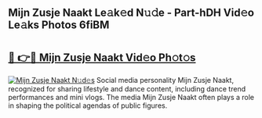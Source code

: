 ## Mijn Zusje Naakt Le𝚊k𝚎d N𝚞𝚍e - Part-hDH Vid𝚎o Le𝚊ks Photos 6fiBM

# <h2><a href="http://fbasx94.evod.top/?m=Mijn+Zusje+Naakt">🔗 👉🔴 Mijn Zusje Naakt Vid𝚎o Ph𝚘t𝚘s</a></h2>

[![Mijn Zusje Naakt N𝚞d𝚎s](https://i.imgur.com/8V9OHl7.gif)](http://fbasx94.evod.top/?m=Mijn+Zusje+Naakt)
Social media personality Mijn Zusje Naakt, recognized for sharing lifestyle and dance content, including dance trend performances and mini vlogs. The media Mijn Zusje Naakt often plays a role in shaping the political agendas of public figures. 
